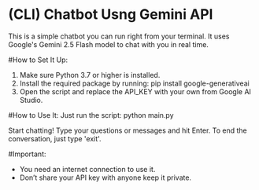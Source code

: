 # (CLI) Chatbot Usng Gemini API

This is a simple chatbot you can run right from your terminal. It uses Google's Gemini 2.5 Flash model to chat with you in real time.

#How to Set It Up:
1. Make sure Python 3.7 or higher is installed.
2. Install the required package by running:
pip install google-generativeai
3. Open the script and replace the API_KEY with your own from Google AI Studio.

#How to Use It:
Just run the script:
python main.py

Start chatting! Type your questions or messages and hit Enter.
To end the conversation, just type 'exit'.

#Important:
- You need an internet connection to use it.
- Don’t share your API key with anyone keep it private.
